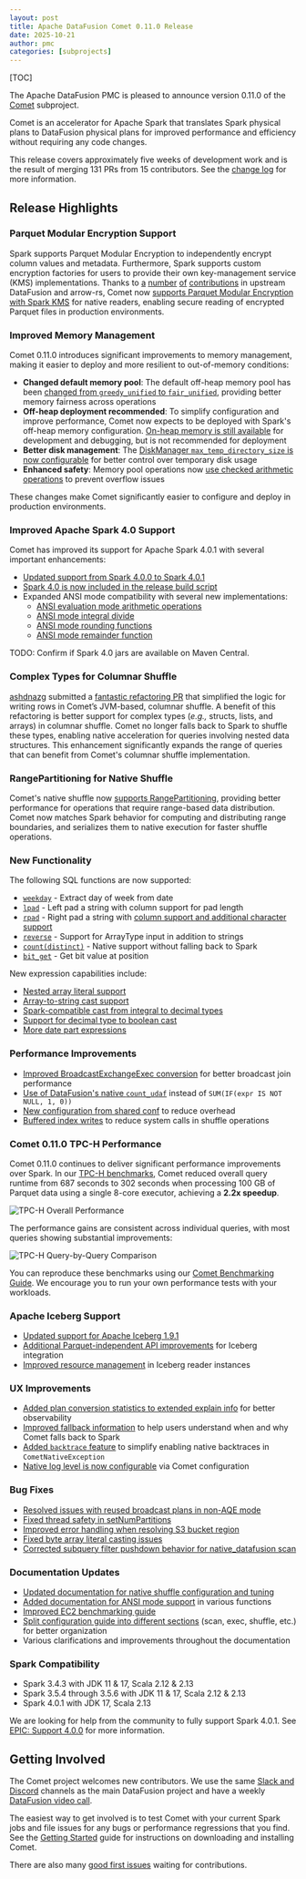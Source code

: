 ```yaml
---
layout: post
title: Apache DataFusion Comet 0.11.0 Release
date: 2025-10-21
author: pmc
categories: [subprojects]
---
```


<!--
{% comment %}
Licensed to the Apache Software Foundation (ASF) under one or more
contributor license agreements.  See the NOTICE file distributed with
this work for additional information regarding copyright ownership.
The ASF licenses this file to you under the Apache License, Version 2.0
(the "License"); you may not use this file except in compliance with
the License.  You may obtain a copy of the License at

http://www.apache.org/licenses/LICENSE-2.0

Unless required by applicable law or agreed to in writing, software
distributed under the License is distributed on an "AS IS" BASIS,
WITHOUT WARRANTIES OR CONDITIONS OF ANY KIND, either express or implied.
See the License for the specific language governing permissions and
limitations under the License.
{% endcomment %}
-->

[TOC]

The Apache DataFusion PMC is pleased to announce version 0.11.0 of the [Comet](https://datafusion.apache.org/comet/) subproject.

Comet is an accelerator for Apache Spark that translates Spark physical plans to DataFusion physical plans for
improved performance and efficiency without requiring any code changes.

This release covers approximately five weeks of development work and is the result of merging 131 PRs from 15
contributors. See the [change log] for more information.

[change log]: https://github.com/apache/datafusion-comet/blob/main/dev/changelog/0.11.0.md

## Release Highlights

### Parquet Modular Encryption Support

Spark supports Parquet Modular Encryption to independently encrypt column values and metadata. Furthermore, Spark supports custom encryption factories for users to provide their own key-management service (KMS) implementations. Thanks to [a](https://github.com/apache/arrow-rs/issues/7278) [number](https://github.com/apache/datafusion/issues/15216) [of](https://github.com/apache/datafusion/pull/16351) [contributions](https://github.com/apache/datafusion/pull/16779) in upstream DataFusion and arrow-rs, Comet now [supports Parquet Modular Encryption with Spark KMS](https://github.com/apache/datafusion-comet/pull/2447) for native readers, enabling secure reading of encrypted Parquet files in production environments.

### Improved Memory Management

Comet 0.11.0 introduces significant improvements to memory management, making it easier to deploy and more resilient to out-of-memory conditions:

- **Changed default memory pool**: The default off-heap memory pool has been [changed from `greedy_unified` to `fair_unified`](https://github.com/apache/datafusion-comet/pull/2526), providing better memory fairness across operations
- **Off-heap deployment recommended**: To simplify configuration and improve performance, Comet now expects to be deployed with Spark's off-heap memory configuration. [On-heap memory is still available](https://github.com/apache/datafusion-comet/pull/2554) for development and debugging, but is not recommended for deployment
- **Better disk management**: The [DiskManager `max_temp_directory_size` is now configurable](https://github.com/apache/datafusion-comet/pull/2479) for better control over temporary disk usage
- **Enhanced safety**: Memory pool operations now [use checked arithmetic operations](https://github.com/apache/datafusion-comet/pull/2455) to prevent overflow issues

These changes make Comet significantly easier to configure and deploy in production environments.

### Improved Apache Spark 4.0 Support

Comet has improved its support for Apache Spark 4.0.1 with several important enhancements:

- [Updated support from Spark 4.0.0 to Spark 4.0.1](https://github.com/apache/datafusion-comet/pull/2414)
- [Spark 4.0 is now included in the release build script](https://github.com/apache/datafusion-comet/pull/2514)
- Expanded ANSI mode compatibility with several new implementations:
  - [ANSI evaluation mode arithmetic operations](https://github.com/apache/datafusion-comet/pull/2136)
  - [ANSI mode integral divide](https://github.com/apache/datafusion-comet/pull/2421)
  - [ANSI mode rounding functions](https://github.com/apache/datafusion-comet/pull/2542)
  - [ANSI mode remainder function](https://github.com/apache/datafusion-comet/pull/2556)

TODO: Confirm if Spark 4.0 jars are available on Maven Central.

### Complex Types for Columnar Shuffle

[ashdnazg](https://github.com/ashdnazg) submitted a [fantastic refactoring PR](https://github.com/apache/datafusion-comet/pull/2571) that simplified the logic for writing rows in Comet’s JVM-based, columnar shuffle. A benefit of this refactoring is better support for complex types (*e.g.,* structs, lists, and arrays) in columnar shuffle. Comet no longer falls back to Spark to shuffle these types, enabling native acceleration for queries involving nested data structures. This enhancement significantly expands the range of queries that can benefit from Comet's columnar shuffle implementation.

### RangePartitioning for Native Shuffle

Comet's native shuffle now [supports RangePartitioning](https://github.com/apache/datafusion-comet/pull/2258), providing better performance for operations that require range-based data distribution. Comet now matches Spark behavior for computing and distributing range boundaries, and serializes them to native execution for faster shuffle operations.

### New Functionality

The following SQL functions are now supported:

- [`weekday`](https://github.com/apache/datafusion-comet/pull/2411) - Extract day of week from date
- [`lpad`](https://github.com/apache/datafusion-comet/pull/2102) - Left pad a string with column support for pad length
- [`rpad`](https://github.com/apache/datafusion-comet/pull/2099) - Right pad a string with [column support and additional character support](https://github.com/apache/datafusion-comet/pull/2436)
- [`reverse`](https://github.com/apache/datafusion-comet/pull/2481) - Support for ArrayType input in addition to strings
- [`count(distinct)`](https://github.com/apache/datafusion-comet/pull/2429) - Native support without falling back to Spark
- [`bit_get`](https://github.com/apache/datafusion-comet/pull/2466) - Get bit value at position

New expression capabilities include:

- [Nested array literal support](https://github.com/apache/datafusion-comet/pull/2181)
- [Array-to-string cast support](https://github.com/apache/datafusion-comet/pull/2425)
- [Spark-compatible cast from integral to decimal types](https://github.com/apache/datafusion-comet/pull/2472)
- [Support for decimal type to boolean cast](https://github.com/apache/datafusion-comet/pull/2490)
- [More date part expressions](https://github.com/apache/datafusion-comet/pull/2316)

### Performance Improvements

- [Improved BroadcastExchangeExec conversion](https://github.com/apache/datafusion-comet/pull/2417) for better broadcast join performance
- [Use of DataFusion's native `count_udaf`](https://github.com/apache/datafusion-comet/pull/2407) instead of `SUM(IF(expr IS NOT NULL, 1, 0))`
- [New configuration from shared conf](https://github.com/apache/datafusion-comet/pull/2402) to reduce overhead
- [Buffered index writes](https://github.com/apache/datafusion-comet/pull/2579) to reduce system calls in shuffle operations

### Comet 0.11.0 TPC-H Performance

Comet 0.11.0 continues to deliver significant performance improvements over Spark. In our [TPC-H benchmarks](https://github.com/apache/datafusion-comet/pull/2596), Comet reduced overall query runtime from 687 seconds to 302 seconds when processing 100 GB of Parquet data using a single 8-core executor, achieving a **2.2x speedup**.

![TPC-H Overall Performance](/images/comet-0.11.0/tpch_allqueries.png)

The performance gains are consistent across individual queries, with most queries showing substantial improvements:

![TPC-H Query-by-Query Comparison](/images/comet-0.11.0/tpch_queries_compare.png)

You can reproduce these benchmarks using our [Comet Benchmarking Guide](https://datafusion.apache.org/comet/contributor-guide/benchmarking.html). We encourage you to run your own performance tests with your workloads.

### Apache Iceberg Support

- [Updated support for Apache Iceberg 1.9.1](https://github.com/apache/datafusion-comet/pull/2386)
- [Additional Parquet-independent API improvements](https://github.com/apache/datafusion-comet/pull/2442) for Iceberg integration
- [Improved resource management](https://github.com/apache/datafusion-comet/pull/2510) in Iceberg reader instances

### UX Improvements

- [Added plan conversion statistics to extended explain info](https://github.com/apache/datafusion-comet/pull/2412) for better observability
- [Improved fallback information](https://github.com/apache/datafusion-comet/pull/2450) to help users understand when and why Comet falls back to Spark
- [Added `backtrace` feature](https://github.com/apache/datafusion-comet/pull/2515) to simplify enabling native backtraces in `CometNativeException`
- [Native log level is now configurable](https://github.com/apache/datafusion-comet/pull/2379) via Comet configuration

### Bug Fixes

- [Resolved issues with reused broadcast plans in non-AQE mode](https://github.com/apache/datafusion-comet/pull/2398)
- [Fixed thread safety in setNumPartitions](https://github.com/apache/datafusion-comet/pull/2420)
- [Improved error handling when resolving S3 bucket region](https://github.com/apache/datafusion-comet/pull/2440)
- [Fixed byte array literal casting issues](https://github.com/apache/datafusion-comet/pull/2432)
- [Corrected subquery filter pushdown behavior for native_datafusion scan](https://github.com/apache/datafusion-comet/pull/2438)

### Documentation Updates

- [Updated documentation for native shuffle configuration and tuning](https://github.com/apache/datafusion-comet/pull/2487)
- [Added documentation for ANSI mode support](https://github.com/apache/datafusion-comet/pull/2496) in various functions
- [Improved EC2 benchmarking guide](https://github.com/apache/datafusion-comet/pull/2474)
- [Split configuration guide into different sections](https://github.com/apache/datafusion-comet/pull/2568) (scan, exec, shuffle, etc.) for better organization
- Various clarifications and improvements throughout the documentation

### Spark Compatibility

- Spark 3.4.3 with JDK 11 & 17, Scala 2.12 & 2.13
- Spark 3.5.4 through 3.5.6 with JDK 11 & 17, Scala 2.12 & 2.13
- Spark 4.0.1 with JDK 17, Scala 2.13

We are looking for help from the community to fully support Spark 4.0.1. See [EPIC: Support 4.0.0] for more information.

[EPIC: Support 4.0.0]: https://github.com/apache/datafusion-comet/issues/1637

## Getting Involved

The Comet project welcomes new contributors. We use the same [Slack and Discord] channels as the main DataFusion
project and have a weekly [DataFusion video call].

[Slack and Discord]: https://datafusion.apache.org/contributor-guide/communication.html#slack-and-discord
[DataFusion video call]: https://docs.google.com/document/d/1NBpkIAuU7O9h8Br5CbFksDhX-L9TyO9wmGLPMe0Plc8/edit?usp=sharing

The easiest way to get involved is to test Comet with your current Spark jobs and file issues for any bugs or
performance regressions that you find. See the [Getting Started] guide for instructions on downloading and installing
Comet.

[Getting Started]: https://datafusion.apache.org/comet/user-guide/installation.html

There are also many [good first issues] waiting for contributions.

[good first issues]: https://github.com/apache/datafusion-comet/contribute
